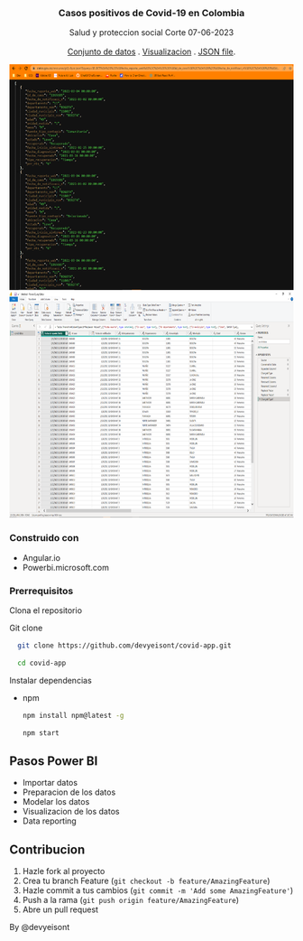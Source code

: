 
<a name="readme-top"></a>


<!-- PROJECT LOGO -->
<br />
<div align="center">
   
  <h3 align="center">Casos positivos de Covid-19 en Colombia</h3>

  <p align="center">
    Salud y proteccion social
    Corte 07-06-2023
    <br />
    <br />
    <a href=" https://www.datos.gov.co/Salud-y-Protecci-n-Social/Casos-positivos-de-COVID-19-en-Colombia/gt2j-8ykr">Conjunto de datos</a>
    .
    <a href="https://www.ins.gov.co/Noticias/Paginas/Coronavirus.aspx">Visualizacion</a>
     .
    <a href="https://www.datos.gov.co/resource/gt2j-8ykr.json?$query=SELECT%0A%20%20%60fecha_reporte_web%60%2C%0A%20%20%60id_de_caso%60%2C%0A%20%20%60fecha_de_notificaci_n%60%2C%0A%20%20%60departamento%60%2C%0A%20%20%60departamento_nom%60%2C%0A%20%20%60ciudad_municipio%60%2C%0A%20%20%60ciudad_municipio_nom%60%2C%0A%20%20%60edad%60%2C%0A%20%20%60unidad_medida%60%2C%0A%20%20%60sexo%60%2C%0A%20%20%60fuente_tipo_contagio%60%2C%0A%20%20%60ubicacion%60%2C%0A%20%20%60estado%60%2C%0A%20%20%60pais_viajo_1_cod%60%2C%0A%20%20%60pais_viajo_1_nom%60%2C%0A%20%20%60recuperado%60%2C%0A%20%20%60fecha_inicio_sintomas%60%2C%0A%20%20%60fecha_muerte%60%2C%0A%20%20%60fecha_diagnostico%60%2C%0A%20%20%60fecha_recuperado%60%2C%0A%20%20%60tipo_recuperacion%60%2C%0A%20%20%60per_etn_%60%2C%0A%20%20%60nom_grupo_%60
">JSON file</a>.
  </p>
</div>

 <img src="./src/get-data.PNG" alt="Logo" width="600" height="400">
<img src="./src/data-processing.PNG" alt="Logo" width="600" height="400">

### Construido con

* Angular.io
* Powerbi.microsoft.com


### Prerrequisitos

Clona el repositorio

Git clone 

```sh
  git clone https://github.com/devyeisont/covid-app.git
  ```
  ```sh
    cd covid-app
  ```

Instalar dependencias
* npm
  ```sh
  npm install npm@latest -g
  ```
  ```sh
  npm start
  ```


## Pasos Power BI

- Importar datos
- Preparacion de los datos
- Modelar los datos
- Visualizacion de los datos
- Data reporting


<!-- CONTRIBUTING -->
## Contribucion

1. Hazle fork al proyecto
2. Crea tu branch Feature (`git checkout -b feature/AmazingFeature`)
3. Hazle commit a tus cambios (`git commit -m 'Add some AmazingFeature'`)
4. Push a la rama (`git push origin feature/AmazingFeature`)
5. Abre un pull request

By @devyeisont
